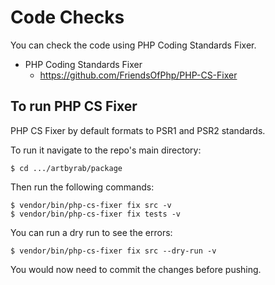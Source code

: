 # Code Checks

You can check the code using PHP Coding Standards Fixer.

* PHP Coding Standards Fixer
    * https://github.com/FriendsOfPhp/PHP-CS-Fixer

## To run PHP CS Fixer

PHP CS Fixer by default formats to PSR1 and PSR2 standards.

To run it navigate to the repo's main directory:
```
$ cd .../artbyrab/package
```

Then run the following commands:
```
$ vendor/bin/php-cs-fixer fix src -v
$ vendor/bin/php-cs-fixer fix tests -v
```

You can run a dry run to see the errors:
```
$ vendor/bin/php-cs-fixer fix src --dry-run -v
```

You would now need to commit the changes before pushing.